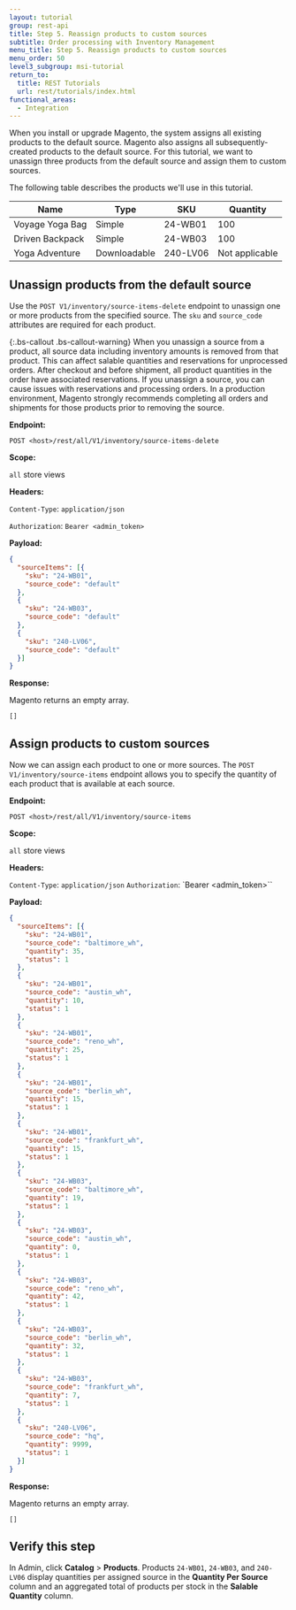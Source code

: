 ```yaml
---
layout: tutorial
group: rest-api
title: Step 5. Reassign products to custom sources
subtitle: Order processing with Inventory Management
menu_title: Step 5. Reassign products to custom sources
menu_order: 50
level3_subgroup: msi-tutorial
return_to:
  title: REST Tutorials
  url: rest/tutorials/index.html
functional_areas:
  - Integration
---
```


When you install or upgrade Magento, the system assigns all existing products to the default source. Magento also assigns all subsequently-created products to the default source. For this tutorial, we want to unassign three products from the default source and assign them to custom sources.

The following table describes the products we'll use in this tutorial.

Name | Type | SKU | Quantity
--- | --- | --- | ---
Voyage Yoga Bag | Simple | 24-WB01 | 100
Driven Backpack | Simple | 24-WB03 | 100
Yoga Adventure | Downloadable | 240-LV06 | Not applicable

## Unassign products from the default source

Use the `POST V1/inventory/source-items-delete` endpoint to unassign one or more products from the specified source. The `sku` and `source_code` attributes are required for each product.

{:.bs-callout .bs-callout-warning}
When you unassign a source from a product, all source data including inventory amounts is removed from that product. This can affect salable quantities and reservations for unprocessed orders. After checkout and before shipment, all product quantities in the order have associated reservations. If you unassign a source, you can cause issues with reservations and processing orders. In a production environment, Magento strongly recommends completing all orders and shipments for those products prior to removing the source.

**Endpoint:**

`POST <host>/rest/all/V1/inventory/source-items-delete`

**Scope:**

`all` store views

**Headers:**

`Content-Type`: `application/json`

`Authorization`: `Bearer <admin_token>`

**Payload:**

```json
{
  "sourceItems": [{
    "sku": "24-WB01",
    "source_code": "default"
  },
  {
    "sku": "24-WB03",
    "source_code": "default"
  },
  {
    "sku": "240-LV06",
    "source_code": "default"
  }]
}
```

**Response:**

Magento returns an empty array.

`[]`

## Assign products to custom sources

Now we can assign each product to one or more sources. The `POST V1/inventory/source-items` endpoint allows you to specify the quantity of each product that is available at each source.

**Endpoint:**

`POST <host>/rest/all/V1/inventory/source-items`

**Scope:**

`all` store views

**Headers:**

`Content-Type`: `application/json`
`Authorization`: `Bearer <admin_token>``

**Payload:**

```json
{
  "sourceItems": [{
    "sku": "24-WB01",
    "source_code": "baltimore_wh",
    "quantity": 35,
    "status": 1
  },
  {
    "sku": "24-WB01",
    "source_code": "austin_wh",
    "quantity": 10,
    "status": 1
  },
  {
    "sku": "24-WB01",
    "source_code": "reno_wh",
    "quantity": 25,
    "status": 1
  },
  {
    "sku": "24-WB01",
    "source_code": "berlin_wh",
    "quantity": 15,
    "status": 1
  },
  {
    "sku": "24-WB01",
    "source_code": "frankfurt_wh",
    "quantity": 15,
    "status": 1
  },
  {
    "sku": "24-WB03",
    "source_code": "baltimore_wh",
    "quantity": 19,
    "status": 1
  },
  {
    "sku": "24-WB03",
    "source_code": "austin_wh",
    "quantity": 0,
    "status": 1
  },
  {
    "sku": "24-WB03",
    "source_code": "reno_wh",
    "quantity": 42,
    "status": 1
  },
  {
    "sku": "24-WB03",
    "source_code": "berlin_wh",
    "quantity": 32,
    "status": 1
  },
  {
    "sku": "24-WB03",
    "source_code": "frankfurt_wh",
    "quantity": 7,
    "status": 1
  },
  {
    "sku": "240-LV06",
    "source_code": "hq",
    "quantity": 9999,
    "status": 1
  }]
}
```

**Response:**

Magento returns an empty array.

`[]`

## Verify this step

In Admin, click **Catalog** > **Products**.  Products `24-WB01`, `24-WB03`, and `240-LV06` display quantities per assigned source in the **Quantity Per Source** column and an aggregated total of products per stock in the **Salable Quantity** column.
